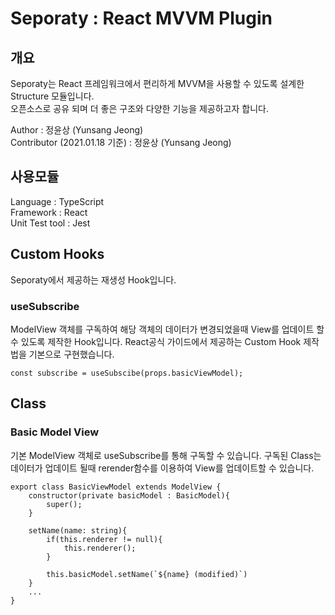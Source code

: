 # Seporaty : React MVVM Plugin

## 개요

Seporaty는 React 프레임워크에서 편리하게 MVVM을 사용할 수 있도록 설계한 Structure 모듈입니다.  
오픈소스로 공유 되며 더 좋은 구조와 다양한 기능을 제공하고자 합니다.

Author : 정윤상 (Yunsang Jeong)  
Contributor (2021.01.18 기준) : 정윤상 (Yunsang Jeong)  


## 사용모듈

Language : TypeScript  
Framework : React  
Unit Test tool : Jest 

## Custom Hooks

Seporaty에서 제공하는 재생성 Hook입니다.

### useSubscribe

ModelView 객체를 구독하여 해당 객체의 데이터가 변경되었을때 View를 업데이트 할 수 있도록 제작한 Hook입니다. React공식 가이드에서 제공하는 Custom Hook 제작 법을 기본으로 구현했습니다.

    const subscribe = useSubscibe(props.basicViewModel);

## Class

### Basic Model View

기본 ModelView 객체로 useSubscribe를 통해 구독할 수 있습니다. 구독된 Class는 데이터가 업데이트 될때 rerender함수를 이용하여 View를 업데이트할 수 있습니다.

    export class BasicViewModel extends ModelView {
        constructor(private basicModel : BasicModel){
            super();
        }

        setName(name: string){
            if(this.renderer != null){
                this.renderer();
            }

            this.basicModel.setName(`${name} (modified)`)
        }
        ...
    }



